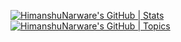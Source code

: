 [![HimanshuNarware's GitHub | Stats](https://stats.quine.sh/HimanshuNarware/github?theme=dark)](https://quine.sh?utm_source=widgets&utm_campaign=HimanshuNarware)
[![HimanshuNarware's GitHub | Topics](https://stats.quine.sh/HimanshuNarware/topics-over-time?theme=dark)](https://quine.sh?utm_source=widgets&utm_campaign=HimanshuNarware)
